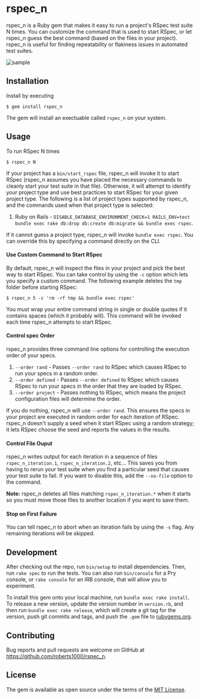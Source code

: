 # rspec_n

rspec_n is a Ruby gem that makes it easy to run a project's RSpec test suite N times.  You can customize the command that is used to start RSpec, or let rspec_n guess the best command (based on the files in your project).  rspec_n is useful for finding repeatability or flakiness issues in automated test suites.

![sample](https://user-images.githubusercontent.com/2053901/52986788-d0bb7c80-33c6-11e9-9f13-0e191bdd2bb3.png)

## Installation

Install by executing

    $ gem install rspec_n

The gem will install an exectuable called `rspec_n` on your system.

## Usage

To run RSpec N times

    $ rspec_n N

If your project has a `bin/start_rspec` file, rspec_n will invoke it to start RSpec (rspec_n assumes you have placed the necessary commands to cleanly start your test suite in that file). Otherwise, it will attempt to identify your project type and use best practices to start RSpec for your given project type.  The following is a list of project types supported by rspec_n, and the commands used when that project type is selected:

1. Ruby on Rails - `DISABLE_DATABASE_ENVIRONMENT_CHECK=1 RAILS_ENV=test bundle exec rake db:drop db:create db:migrate && bundle exec rspec`.

If it cannot guess a project type, rspec_n will invoke `bundle exec rspec`.  You can override this by specifying a command directly on the CLI.

#### Use Custom Command to Start RSpec

By default, rspec_n will inspect the files in your project and pick the best way to start RSpec.  You can take control by using the `-c` option which lets you specify a custom command.  The following example deletes the `tmp` folder before starting RSpec:

    $ rspec_n 5 -c 'rm -rf tmp && bundle exec rspec'

You must wrap your entire command string in single or double quotes if it contains spaces (which it probably will). This command will be invoked each time rspec_n attempts to start RSpec.

#### Control spec Order

rspec_n provides three command line options for controlling the execution order of your specs.

1. `--order rand`    - Passes `--order rand` to RSpec which causes RSpec to run your specs in a random order.
1. `--order defined` - Passes `--order defined` to RSpec which causes RSpec to run your specs in the order that they are loaded by RSpec.
1. `--order project` - Passes nothing to RSpec, which means the project configuration files will determine the order.

If you do nothing, rspec_n will use `--order rand`.  This ensures the specs in your project are executed in random order for each iteration of RSpec.  rspec_n doesn't supply a seed when it start RSpec using a random strategy; it lets RSpec choose the seed and reports the values in the results.

#### Control File Ouput

rspec_n writes output for each iteration in a sequence of files `rspec_n_iteration.1`, `rspec_n_iteration.2`, etc...  This saves you from having to rerun your test suite when you find a particular seed that causes your test suite to fail.  If you want to disable this, add the `--no-file` option to the command.

**Note:** rspec_n deletes all files matching `rspec_n_iteration.*` when it starts so you must move those files to another location if you want to save them.

#### Stop on First Failure

You can tell rspec_n to abort when an iteration fails by using the `-s` flag.  Any remaining iterations will be skipped.

## Development

After checking out the repo, run `bin/setup` to install dependencies. Then, run `rake spec` to run the tests. You can also run `bin/console` for a Pry console, or `rake console` for an IRB console, that will allow you to experiment.

To install this gem onto your local machine, run `bundle exec rake install`. To release a new version, update the version number in `version.rb`, and then run `bundle exec rake release`, which will create a git tag for the version, push git commits and tags, and push the `.gem` file to [rubygems.org](https://rubygems.org).

## Contributing

Bug reports and pull requests are welcome on GitHub at https://github.com/roberts1000/rspec_n.

## License

The gem is available as open source under the terms of the [MIT License](https://opensource.org/licenses/MIT).
